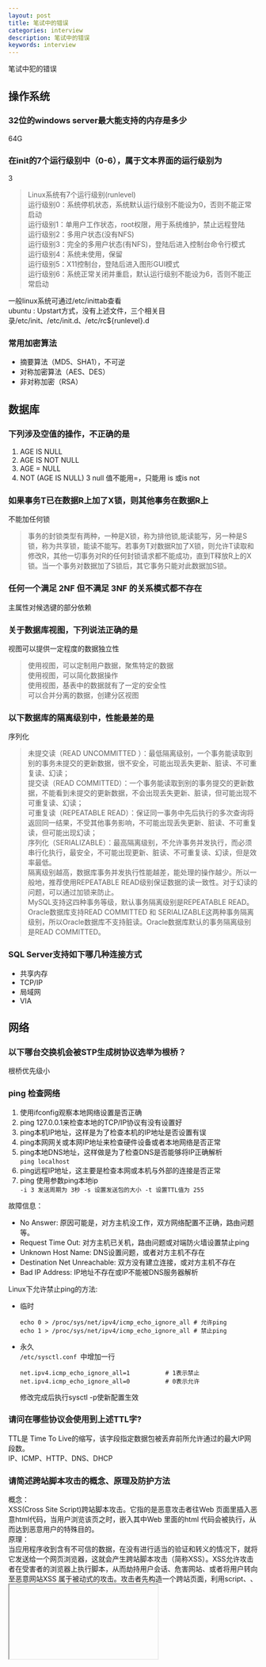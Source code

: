 ```yaml
---
layout: post
title: 笔试中的错误
categories: interview
description: 笔试中的错误
keywords: interview
---
```

笔试中犯的错误  
## 操作系统
### 32位的windows server最大能支持的内存是多少
64G
### 在init的7个运行级别中（0-6），属于文本界面的运行级别为
3  
>Linux系统有7个运行级别(runlevel)  
    运行级别0：系统停机状态，系统默认运行级别不能设为0，否则不能正常启动  
    运行级别1：单用户工作状态，root权限，用于系统维护，禁止远程登陆  
    运行级别2：多用户状态(没有NFS)  
    运行级别3：完全的多用户状态(有NFS)，登陆后进入控制台命令行模式  
    运行级别4：系统未使用，保留  
    运行级别5：X11控制台，登陆后进入图形GUI模式  
    运行级别6：系统正常关闭并重启，默认运行级别不能设为6，否则不能正常启动

一般linux系统可通过/etc/inittab查看  
ubuntu : Upstart方式，没有上述文件，三个相关目录/etc/init、/etc/init.d、/etc/rc${runlevel}.d
### 常用加密算法
- 摘要算法（MD5、SHA1），不可逆
- 对称加密算法（AES、DES）
- 非对称加密（RSA）
## 数据库
### 下列涉及空值的操作，不正确的是
1. AGE IS NULL
2. AGE IS NOT NULL
3. AGE = NULL
4. NOT (AGE IS NULL)
3 null 值不能用=，只能用 is 或is not
### 如果事务T已在数据R上加了X锁，则其他事务在数据R上
不能加任何锁  
>事务的封锁类型有两种，一种是X锁，称为排他锁,能读能写，另一种是S锁，称为共享锁，能读不能写。若事务T对数据R加了X锁，则允许T读取和修改R，其他一切事务对R的任何封锁请求都不能成功，直到T释放R上的X锁。当一个事务对数据加了S锁后，其它事务只能对此数据加S锁。
### 任何一个满足 2NF 但不满足 3NF 的关系模式都不存在
主属性对候选键的部分依赖  
### 关于数据库视图，下列说法正确的是
视图可以提供一定程度的数据独立性  
>使用视图，可以定制用户数据，聚焦特定的数据    
使用视图，可以简化数据操作  
使用视图，基表中的数据就有了一定的安全性   
可以合并分离的数据，创建分区视图 
### 以下数据库的隔离级别中，性能最差的是
序列化  
>未提交读（READ UNCOMMITTED ）：最低隔离级别，一个事务能读取到别的事务未提交的更新数据，很不安全，可能出现丢失更新、脏读、不可重复读、幻读；  
提交读（READ COMMITTED）：一个事务能读取到别的事务提交的更新数据，不能看到未提交的更新数据，不会出现丢失更新、脏读，但可能出现不可重复读、幻读；  
可重复读（REPEATABLE READ）：保证同一事务中先后执行的多次查询将返回同一结果，不受其他事务影响，不可能出现丢失更新、脏读、不可重复读，但可能出现幻读；  
序列化（SERIALIZABLE）：最高隔离级别，不允许事务并发执行，而必须串行化执行，最安全，不可能出现更新、脏读、不可重复读、幻读，但是效率最低。  
隔离级别越高，数据库事务并发执行性能越差，能处理的操作越少。所以一般地，推荐使用REPEATABLE READ级别保证数据的读一致性。对于幻读的问题，可以通过加锁来防止。  
MySQL支持这四种事务等级，默认事务隔离级别是REPEATABLE READ。Oracle数据库支持READ COMMITTED 和 SERIALIZABLE这两种事务隔离级别，所以Oracle数据库不支持脏读。Oracle数据库默认的事务隔离级别是READ COMMITTED。
### SQL Server支持如下哪几种连接方式
- 共享内存
- TCP/IP
- 局域网
- VIA
## 网络
### 以下哪台交换机会被STP生成树协议选举为根桥？
根桥优先级小
### ping 检查网络
1. 使用ifconfig观察本地网络设置是否正确
2. ping 127.0.0.1来检查本地的TCP/IP协议有没有设置好
3. ping本机IP地址，这样是为了检查本机的IP地址是否设置有误
4. ping本网网关或本网IP地址来检查硬件设备或者本地网络是否正常
5. ping本地DNS地址，这样做是为了检查DNS是否能够将IP正确解析  
`ping localhost`
6. ping远程IP地址，这主要是检查本网或本机与外部的连接是否正常
7. ping 使用参数ping本地ip  
`-i 3 发送周期为 3秒 -s 设置发送包的大小 -t 设置TTL值为 255`

故障信息：
- No Answer: 原因可能是，对方主机没工作，双方网络配置不正确，路由问题等。
- Request Time Out: 对方主机已关机，路由问题或对端防火墙设置禁止ping 
- Unknown Host Name: DNS设置问题，或者对方主机不存在 
- Destination Net Unreachable: 双方没有建立连接，或对方主机不存在 
- Bad IP Address: IP地址不存在或IP不能被DNS服务器解析

Linux下允许禁止ping的方法:
+ 临时  
    ```shell
    echo 0 > /proc/sys/net/ipv4/icmp_echo_ignore_all # 允许ping
    echo 1 > /proc/sys/net/ipv4/icmp_echo_ignore_all # 禁止ping
    ```
+ 永久  
    `/etc/sysctl.conf `中增加一行
    ```shell
    net.ipv4.icmp_echo_ignore_all=1          # 1表示禁止
    net.ipv4.icmp_echo_ignore_all=0          # 0表示允许
    ```
    修改完成后执行sysctl -p使新配置生效

### 请问在哪些协议会使用到上述TTL字?
TTL是 Time To Live的缩写，该字段指定数据包被丢弃前所允许通过的最大IP网段数。  
IP、ICMP、HTTP、DNS、DHCP
### 请简述跨站脚本攻击的概念、原理及防护方法
概念：  
XSS(Cross Site Script)跨站脚本攻击。它指的是恶意攻击者往Web 页面里插入恶意html代码，当用户浏览该页之时，嵌入其中Web 里面的html 代码会被执行，从而达到恶意用户的特殊目的。   
原理：   
当应用程序收到含有不可信的数据，在没有进行适当的验证和转义的情况下，就将它发送给一个网页浏览器，这就会产生跨站脚本攻击（简称XSS）。XSS允许攻击者在受害者的浏览器上执行脚本，从而劫持用户会话、危害网站、或者将用户转向至恶意网站XSS 属于被动式的攻击。攻击者先构造一个跨站页面，利用script、<IMG>、<IFRAME>等各种方式使得用户浏览这个页面时，触发对被攻击站点的http 请求。此时，如果被攻击者如果已经在被攻击站点登录，就会持有该站点cookie。这样该站点会认为被攻击者发起了一个http 请求。而实际上这个请求是在被攻击者不知情的情况下发起的，由此攻击者在一定程度上达到了冒充被攻击者的目的。  
防范：  
1. 根据数据将要置于的HTML上下文（包括主体、属性、JavaScript、CSS或URL）对所有的不可信数据进行恰当的转义（escape）。  
2. 使用正面的或“白名单”的，具有恰当的规范化和解码功能的输入验证方法同样会有助于防止跨站脚本。但由于很多应用程序在输入中需要特殊字符，这一方法不是完整的防护方法。这种验证方法需要尽可能地解码任何编码输入，同时在接受输入之前需要充分验证数据的长度、字符、格式、和任何商务规则。  
3. 考虑使用内容安全策略（CSP）来抵御整个网站的跨站脚本攻击。 
### VTP协议的作用是什么？主要有哪些工作模式？各种工作模式有何特点？
作用：  
VTP通过网络保持VLAN配置的统一性。VTP在系统级管理增加、删除、调整的VLAN，自动地将信息向网络中其它的交换机广播。   
工作模式与特点：   
（1）Server模式  
提供VTP消息：包括VLAN ID和名字信息；   
学习相同域名的VTP消息；  
转发相同域名的VTP消息；   
可以添加、删除和更改VLAN ，VLAN信息写入NVRAM；  
（2）Client 模式  
请求VTP消息；   
学习相同域名的VTP消息；  
转发相同域名的VTP消息；  
不可以添加、删除和更改VLAN ，VLAN信息不会写入NVRAM；    
（3）Transparent模式   
不提供VTP消息；   
不学习VTP消息；   
可以添加、删除和更改VLAN ，只在本地有效，VLAN信息写入NVRAM。  